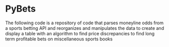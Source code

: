 # PyBets
The following code is a repository of code that parses moneyline odds from a sports betting API and reorganizes and manipulates the data to create and display a table with an algorithm to find price discrepancies to find long term profitable bets on miscellaneous sports books  
